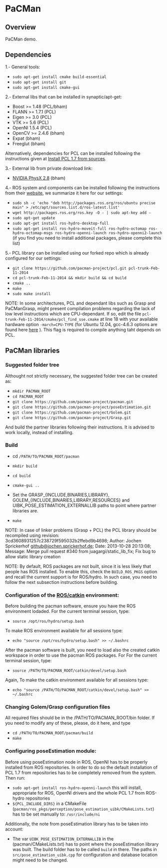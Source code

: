 # PaCMan

## Overview

PaCMan demo.

## Dependencies

1.- General tools:

* `sudo apt-get install cmake build-essential`
* `sudo apt-get install git`
* `sudo apt-get install cmake-gui`

2.- External libs that can be installed in synaptic/apt-get:

* Boost >= 1.48 (PCL/bham)
* FLANN >= 1.7.1 (PCL)
* Eigen >= 3.0 (PCL)
* VTK >= 5.6 (PCL)
* OpenNI 1.5.4 (PCL)
* OpenCV >= 2.4.6 (bham)
* Expat (bham)
* Freeglut (bham)

Alternatively, dependencies for PCL can be installed following the instructions given at [Install PCL 1.7 from sources](http://pointclouds.org/downloads/source.html).

3.- External lib from private download link:

* [NVIDIA PhysX 2.8](https://www.dropbox.com/sh/2o9e4sgt6xp0e5c/FhYfhRLmvt) (bham) 

4.- ROS system and components can be installed following the instructions from their [website](http://wiki.ros.org/hydro/Installation/Ubuntu), we summarize it here for our settings:

* `sudo sh -c 'echo "deb http://packages.ros.org/ros/ubuntu precise main" > /etc/apt/sources.list.d/ros-latest.list'`
* `wget http://packages.ros.org/ros.key -O - | sudo apt-key add -`
* `sudo apt-get update`
* `sudo apt-get install ros-hydro-desktop-full`
* `sudo apt-get install ros-hydro-moveit-full ros-hydro-octomap ros-hydro-octomap-msgs ros-hydro-openni-launch ros-hydro-openni2-launch` (if you find you need to install additional packages, please complete this list)

5.- PCL library can be installed using our forked repo which is already configured for our settings:

* `git clone https://github.com/pacman-project/pcl.git pcl-trunk-Feb-11-2014`
* `cd pcl-trunk-Feb-11-2014 && mkdir build && cd build`
* `cmake ..`
* `make`
* `sudo make install`

NOTE: In some architectures, PCL and dependant libs such as Grasp and PaCManGrasp, might present compilation problems regarding the lack of low level instructions which are CPU-dependant. If so, edit the file `pcl-trunk-Feb-11-2014/cmake/pcl_find_sse.cmake` at line 18 with your available hardware option `-march=CPU-TYPE` (for Ubuntu 12.04, gcc-4.6.3 options are found here [here](http://gcc.gnu.org/onlinedocs/gcc-4.6.3/gcc/Submodel-Options.html#Submodel-Options) ). This flag is required to compile anything taht depends on PCL.

## PaCMan libraries

### Suggested folder tree

Althought not strictly necessary, the suggested folder tree can be created as:

* `mkdir PACMAN_ROOT`
* `cd PACMAN_ROOT`
* `git clone https://github.com/pacman-project/pacman.git`
* `git clone https://github.com/pacman-project/poseEstimation.git`
* `git clone https://github.com/pacman-project/Golem.git`
* `git clone https://github.com/pacman-project/Grasp.git`

And build the partner libraries following their instructions. It is advised to work locally, instead of installing.

### Build

* cd `/PATH/TO/PACMAN_ROOT/pacman`
* `mkdir build`
* `cd build`
* `cmake-gui ..`

* Set the GRASP_{INCLUDE,BINARIES,LIBRARY}, GOLEM_{INCLUDE,BINARIES,LIBRARY,RESOURCES} and UIBK_POSE_ESTIMATION_EXTERNALLIB paths to point where partner libraries are.

* `make`

NOTE: In case of linker problems (Grasp + PCL) the PCL library should be recompiled using revision: 3cd3608931257c238729f595032b2ffebd9b4698; Author: Jochen Sprickerhof <github@jochen.sprickerhof.de>; Date: 2013-10-28 20:13:08; Message: Merge pull request #340 from juagargi/static_lib_fix; Fix bug to allow static library creation


NOTE: By default, ROS packages are not built, since it is less likely that people has ROS installed. To enable this, check the `BUILD_ROS_PKGS` option and recall the current support is for ROS/hydro. In such case, you need to follow the next subsection instructions before building. 

### Configuration of the [ROS](http://wiki.ros.org/groovy/Installation/Ubuntu#groovy.2BAC8-Installation.2BAC8-DebEnvironment.Environment_setup)[/catkin](http://wiki.ros.org/catkin/Tutorials/create_a_workspace) environment:

Before building the pacman software, ensure you have the ROS environment lodaded. For the current terminal session, type:

* `source /opt/ros/hydro/setup.bash`

To make ROS environment available for all sessions type:

* `echo "source /opt/ros/hydro/setup.bash" >> ~/.bashrc`

After the pacman software is built, you need to load also the created catkin workspace in order to use the pacman ROS packages. For For the current terminal session, type:

* `source /PATH/TO/PACMAN_ROOT/catkin/devel/setup.bash`

Again, To make the catkin environment available for all sessions type:

* `echo "source /PATH/TO/PACMAN_ROOT/catkin/devel/setup.bash" >> ~/.bashrc`

### Changing Golem/Grasp configuration files

All required files should be in the /PATH/TO/PACMAN_ROOT/bin folder. If you need to modify any of these, please, do it here, and type

* `cd /PATH/TO/PACMAN_ROOT/pacman/build`
* `make`


### Configuring poseEstimation module:

Before using poseEstimation node in ROS, OpenNI has to be properly installed from ROS repositories. In order to do so the default installation of PCL 1.7 from repositories has to be completely removed from the system. Then run: 

* `sudo apt-get install ros-hydro-openni-launch` this will install, appropriate for ROS, OpenNI drivers and the whole PCL 1.7 from ROS-hydro repositories
* `${PCL_INCLUDE_DIRS}` in a CMakeFile (`pacman/ros_pkgs/perception/pose_estimation_uibk/CMakeLists.txt`) has to be set manually to: `/usr/include/ni`

Additionally, the note from poseEstimation library has to be taken into account:
* The var `UIBK_POSE_ESTIMATION_EXTERNALLIB` in the (pacman/CMakeLists.txt) has to point where the poseEstimation library was built. The build folder has to be called `build` in there. The paths in `src/pose_estimation_uibk.cpp` for configuration and database location might need to be changed.






